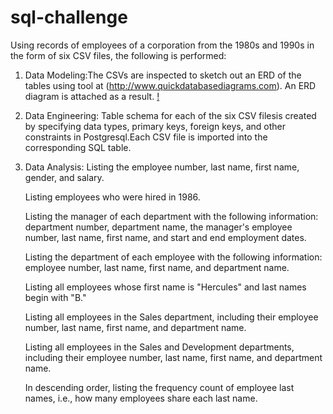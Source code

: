 # sql-challenge
Using records of employees of a corporation from the 1980s and 1990s in the form of six CSV files, the following is performed:


1. Data Modeling:The CSVs are inspected to sketch out an ERD of the tables using tool at (http://www.quickdatabasediagrams.com). An ERD diagram is attached as a result.
            [!](https://github.com/Harmeet2504/sql-challenge/blob/master/Data-modeling-ERD.png)

2. Data Engineering: Table schema for each of the six CSV filesis created by specifying data types, primary keys, foreign keys, and other constraints in Postgresql.Each CSV file is imported into the corresponding SQL table.

3. Data Analysis:
      Listing the employee number, last name, first name, gender, and salary.

      Listing employees who were hired in 1986.

      Listing the manager of each department with the following information: department number, department name, the manager's employee         number, last name, first name, and start and end employment dates.

      Listing the department of each employee with the following information: employee number, last name, first name, and department name.

      Listing all employees whose first name is "Hercules" and last names begin with "B."

      Listing all employees in the Sales department, including their employee number, last name, first name, and department name.

      Listing all employees in the Sales and Development departments, including their employee number, last name, first name, and               department name.

      In descending order, listing the frequency count of employee last names, i.e., how many employees share each last name.

